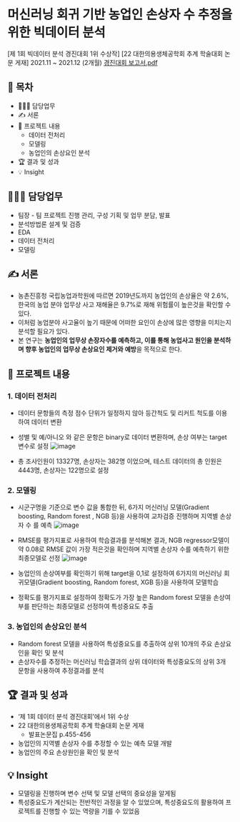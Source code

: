 # 머신러닝 회귀 기반 농업인 손상자 수 추정을 위한 빅데이터 분석
[제 1회 빅데이터 분석 경진대회 1위 수상작] [22 대한의용생체공학회 추계 학술대회 논문 게재]
2021.11 ~ 2021.12 (2개월) [경진대회 보고서.pdf](https://github.com/DOYOON510/Farmers-injured-analysis/files/11480799/default.pdf)

## 📗 목차
  - 👨🏻‍💻 담당업무
  - ✍️ 서론
  - 📑 프로젝트 내용
    - 데이터 전처리
    - 모델링
    - 농업인의 손상요인 분석
  - 🏆 결과 및 성과
  - 💡 Insight

## 👨🏻‍💻 담당업무
- 팀장 - 팀 프로젝트 진행 관리, 구성 기획 및 업무 분담, 발표
- 분석방법론 설계 및 검증
- EDA
- 데이터 전처리
- 모델링

## ✍️ 서론
- 농촌진흥청 국립농업과학원에 따르면 2019년도까지 농업인의 손상율은 약 2.6%, 한국의 농업 분야 업무상 사고 재해율은 9.7%로 재해 위험률이 높은것을 확인할 수 있다.
- 이처럼 농업분야 사고율이 높기 때문에 어떠한 요인이 손상에 많은 영향을 미치는지 분석할 필요가 있다.
- 본 연구는 **농업인의 업무상 손장자수를 예측하고, 이를 통해 농업사고 원인을 분석하며 향후 농업인의 업무상 손상요인 제거와 예방**을 목적으로 한다.

## 📑 프로젝트 내용
### 1. 데이터 전처리

- 데이터 문항들의 측정 점수 단위가 일정하지 않아 등간척도 및 리커트 척도를 이용하여 데이터 변환
- 성별 및 예/아니오 와 같은 문항은 binary로 데이터 변환하며, 손상 여부는 target 변수로 설정
![image](https://github.com/DOYOON510/Farmers-injured-analysis/assets/129147977/5acf6401-fb9a-4d1a-88e6-b23235993f83)

- 총 조사인원이 13327명, 손상자는 382명 이었으며, 테스트 데이터의 총 인원은 4443명, 손상자는 122명으로 설정

### 2. 모델링

- 시군구명을 기준으로 변수 값을 통합한 뒤, 6가지 머신러닝 모델(Gradient boosting, Random forest , NGB  등)을 사용하여 교차검증 진행하며 지역별 손상자 수 를 예측
![image](https://github.com/DOYOON510/Farmers-injured-analysis/assets/129147977/d44f38e7-3cf5-430f-98ca-f84da71e531a)

- RMSE를 평가지표로 사용하여 학습결과를 분석해본 결과, NGB regressor모델이 약 0.08로 RMSE 값이 가장 적은것을 확인하며 지역별 손상자 수를 예측하기 위한 최종모델로 선정
![image](https://github.com/DOYOON510/Farmers-injured-analysis/assets/129147977/f69bf4b3-b1d2-4264-ad24-95c58c32e3ac)

- 농업인의 손상여부를 확인하기 위해 target을 0,1로 설정하여 6가지의 머신러닝 회귀모델(Gradient boosting, Random forest, XGB 등)을 사용하여 모델학습
- 정확도를 평가지표로 설정하여 정확도가 가장 높은 Random forest 모델을 손상여부를 판단하는 최종모델로 선정하여 특성중요도 추출

### 3. 농업인의 손상요인 분석

- Random forest 모델을 사용하여 특성중요도를 추출하여 상위 10개의 주요 손상요인을 확인 및 분석
- 손상자수를 추정하는 머신러닝 학습결과의 상위 데이터와 특성중요도의 상위 3개 문항을 사용하여 추정결과를 분석



## 🏆 결과 및 성과
- ‘제 1회 데이터 분석 경진대회’에서 1위 수상
- 22 대한의용생체공학회 추계 학술대회 논문 게재
    - 발표논문집 p.455-456
- 농업인의 지역별 손상자 수를 추정할 수 있는 예측 모델 개발
- 농업인의 주요 손상원인을 확인 및 분석

## 💡 Insight
- 모델링을 진행하며 변수 선택 및 모델 선택의 중요성을 알게됨
- 특성중요도가 계산되는 전반적인 과정을 알 수 있었으며, 특성중요도의 활용하여 프로젝트를 진행할 수 있는 역량을 기를 수 있었음
